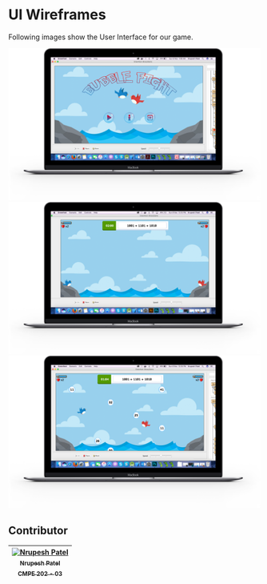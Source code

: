 # UI Wireframes 
Following images show the User Interface for our game.

![Wireframe#1](UIWireframe%231.png)
![Wireframe#2](UIWireframe%232.png)
![Wireframe#3](UIWireframe%233.png)

## Contributor

| [![Nrupesh Patel](https://avatars.githubusercontent.com/nrupesh29?s=100)<br /><sub>Nrupesh Patel<br />CMPE 202 - 03</sub>](https://github.com/Nrupesh29)<br /> |
| :---: |
